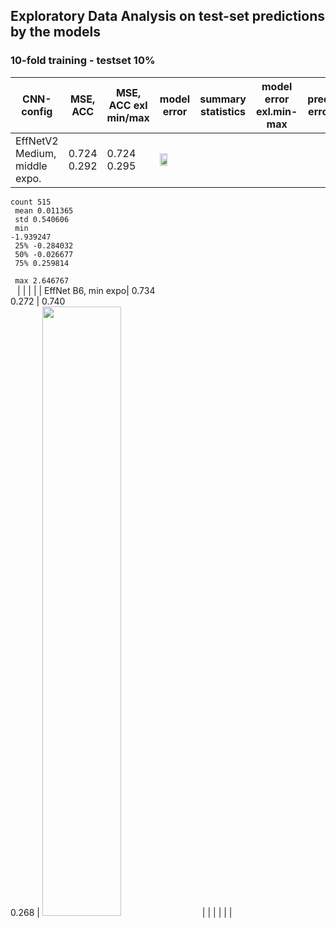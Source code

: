 ## Exploratory Data Analysis on test-set predictions by the models

### 10-fold training - testset 10% 
| CNN-config | MSE, ACC  | MSE, ACC exl min/max | model error | summary statistics | model error exl.min-max | pred. error | pred. residuals | residuals misclassificaiton |
| - | - | - | - | - | - | - | - | - |
| EffNetV2 Medium, middle expo.| 0.724<br/> 0.292 | 0.724<br/> 0.295 | <img src="https://github.com/emoen/Deep-learning-for-regression-of-cod-otoliths/blob/master/manuscript/eda/EFFNetV2_m_middle_mse/model.png" width="50%" height="50%" > | 
<code>count	515 <br/>
mean	0.011365 <br/>
std	0.540606 <br/>
min	-1.939247 <br/>
25%	-0.284032 <br/>
50%	-0.026677 <br/>
75%	0.259814 <br/>
max	2.646767 <br/> </code> | | | |
| EffNet B6, min expo| 0.734<br/> 0.272 | 0.740<br/> 0.268 | <img src="https://github.com/emoen/Deep-learning-for-regression-of-cod-otoliths/blob/master/manuscript/eda/tf_EFFNetB6_groupkfold_stdScalar_10_test_min/model.png" width="50%" height="50%" > | | | | | |
 

